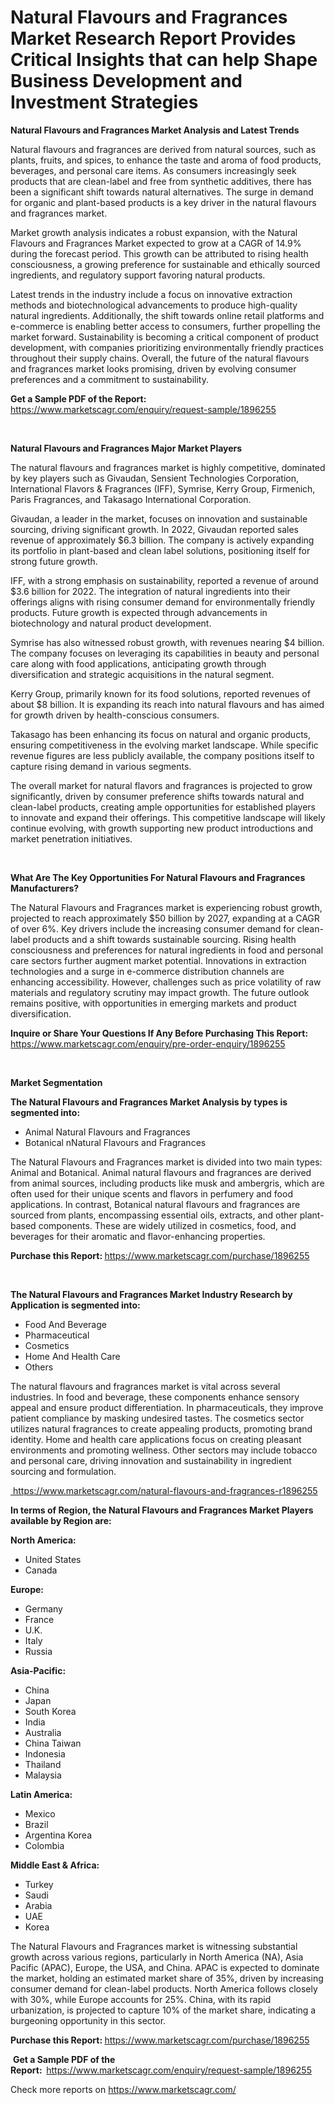 <p><h1>Natural Flavours and Fragrances Market Research Report Provides Critical Insights that can help Shape Business Development and Investment Strategies</h1></p><p><strong>Natural Flavours and Fragrances Market Analysis and Latest Trends</strong></p>
<p><p>Natural flavours and fragrances are derived from natural sources, such as plants, fruits, and spices, to enhance the taste and aroma of food products, beverages, and personal care items. As consumers increasingly seek products that are clean-label and free from synthetic additives, there has been a significant shift towards natural alternatives. The surge in demand for organic and plant-based products is a key driver in the natural flavours and fragrances market.</p><p>Market growth analysis indicates a robust expansion, with the Natural Flavours and Fragrances Market expected to grow at a CAGR of 14.9% during the forecast period. This growth can be attributed to rising health consciousness, a growing preference for sustainable and ethically sourced ingredients, and regulatory support favoring natural products. </p><p>Latest trends in the industry include a focus on innovative extraction methods and biotechnological advancements to produce high-quality natural ingredients. Additionally, the shift towards online retail platforms and e-commerce is enabling better access to consumers, further propelling the market forward. Sustainability is becoming a critical component of product development, with companies prioritizing environmentally friendly practices throughout their supply chains. Overall, the future of the natural flavours and fragrances market looks promising, driven by evolving consumer preferences and a commitment to sustainability.</p></p>
<p><strong>Get a Sample PDF of the Report:&nbsp;</strong> <a href="https://www.marketscagr.com/enquiry/request-sample/1896255?utm_campaign=1905&utm_medium=2&utm_source=Github&utm_content=ia&utm_term=13012025&utm_id=natural-flavours-and-fragrances">https://www.marketscagr.com/enquiry/request-sample/1896255</a></p>
<p>&nbsp;</p>
<p><strong>Natural Flavours and Fragrances Major Market Players</strong></p>
<p><p>The natural flavours and fragrances market is highly competitive, dominated by key players such as Givaudan, Sensient Technologies Corporation, International Flavors & Fragrances (IFF), Symrise, Kerry Group, Firmenich, Paris Fragrances, and Takasago International Corporation. </p><p>Givaudan, a leader in the market, focuses on innovation and sustainable sourcing, driving significant growth. In 2022, Givaudan reported sales revenue of approximately $6.3 billion. The company is actively expanding its portfolio in plant-based and clean label solutions, positioning itself for strong future growth.</p><p>IFF, with a strong emphasis on sustainability, reported a revenue of around $3.6 billion for 2022. The integration of natural ingredients into their offerings aligns with rising consumer demand for environmentally friendly products. Future growth is expected through advancements in biotechnology and natural product development.</p><p>Symrise has also witnessed robust growth, with revenues nearing $4 billion. The company focuses on leveraging its capabilities in beauty and personal care along with food applications, anticipating growth through diversification and strategic acquisitions in the natural segment.</p><p>Kerry Group, primarily known for its food solutions, reported revenues of about $8 billion. It is expanding its reach into natural flavours and has aimed for growth driven by health-conscious consumers. </p><p>Takasa­­go has been enhancing its focus on natural and organic products, ensuring competitiveness in the evolving market landscape. While specific revenue figures are less publicly available, the company positions itself to capture rising demand in various segments.</p><p>The overall market for natural flavors and fragrances is projected to grow significantly, driven by consumer preference shifts towards natural and clean-label products, creating ample opportunities for established players to innovate and expand their offerings. This competitive landscape will likely continue evolving, with growth supporting new product introductions and market penetration initiatives.</p></p>
<p>&nbsp;</p>
<p><strong>What Are The Key Opportunities For Natural Flavours and Fragrances Manufacturers?</strong></p>
<p><p>The Natural Flavours and Fragrances market is experiencing robust growth, projected to reach approximately $50 billion by 2027, expanding at a CAGR of over 6%. Key drivers include the increasing consumer demand for clean-label products and a shift towards sustainable sourcing. Rising health consciousness and preferences for natural ingredients in food and personal care sectors further augment market potential. Innovations in extraction technologies and a surge in e-commerce distribution channels are enhancing accessibility. However, challenges such as price volatility of raw materials and regulatory scrutiny may impact growth. The future outlook remains positive, with opportunities in emerging markets and product diversification.</p></p>
<p><strong>Inquire or Share Your Questions If Any Before Purchasing This Report:</strong> <a href="https://www.marketscagr.com/enquiry/pre-order-enquiry/1896255?utm_campaign=1905&utm_medium=2&utm_source=Github&utm_content=ia&utm_term=13012025&utm_id=natural-flavours-and-fragrances">https://www.marketscagr.com/enquiry/pre-order-enquiry/1896255</a></p>
<p>&nbsp;</p>
<p><strong>Market Segmentation</strong></p>
<p><strong>The Natural Flavours and Fragrances Market Analysis by types is segmented into:</strong></p>
<p><ul><li>Animal Natural Flavours and Fragrances</li><li>Botanical nNatural Flavours and Fragrances</li></ul></p>
<p><p>The Natural Flavours and Fragrances market is divided into two main types: Animal and Botanical. Animal natural flavours and fragrances are derived from animal sources, including products like musk and ambergris, which are often used for their unique scents and flavors in perfumery and food applications. In contrast, Botanical natural flavours and fragrances are sourced from plants, encompassing essential oils, extracts, and other plant-based components. These are widely utilized in cosmetics, food, and beverages for their aromatic and flavor-enhancing properties.</p></p>
<p><strong>Purchase this Report:&nbsp;</strong><a href="https://www.marketscagr.com/purchase/1896255?utm_campaign=1905&utm_medium=2&utm_source=Github&utm_content=ia&utm_term=13012025&utm_id=natural-flavours-and-fragrances">https://www.marketscagr.com/purchase/1896255</a></p>
<p>&nbsp;</p>
<p><strong>The Natural Flavours and Fragrances Market Industry Research by Application is segmented into:</strong></p>
<p><ul><li>Food And Beverage</li><li>Pharmaceutical</li><li>Cosmetics</li><li>Home And Health Care</li><li>Others</li></ul></p>
<p><p>The natural flavours and fragrances market is vital across several industries. In food and beverage, these components enhance sensory appeal and ensure product differentiation. In pharmaceuticals, they improve patient compliance by masking undesired tastes. The cosmetics sector utilizes natural fragrances to create appealing products, promoting brand identity. Home and health care applications focus on creating pleasant environments and promoting wellness. Other sectors may include tobacco and personal care, driving innovation and sustainability in ingredient sourcing and formulation.</p></p>
<p><a href="https://www.marketscagr.com/natural-flavours-and-fragrances-r1896255?utm_campaign=1905&utm_medium=2&utm_source=Github&utm_content=ia&utm_term=13012025&utm_id=natural-flavours-and-fragrances">&nbsp;https://www.marketscagr.com/natural-flavours-and-fragrances-r1896255</a></p>
<p><strong>In terms of Region, the Natural Flavours and Fragrances Market Players available by Region are:</strong></p>
<p>
    <p> <strong> North America: </strong>
        <ul>
            <li>United States</li>
            <li>Canada</li>
        </ul>
        </p> 
    <p> <strong> Europe: </strong>
        <ul>
            <li>Germany</li>
            <li>France</li>
            <li>U.K.</li>
            <li>Italy</li>
            <li>Russia</li>
        </ul>
        </p> 
    <p> <strong> Asia-Pacific: </strong>
        <ul>
            <li>China</li>
            <li>Japan</li>
            <li>South Korea</li>
            <li>India</li>
            <li>Australia</li>
            <li>China Taiwan</li>
            <li>Indonesia</li>
            <li>Thailand</li>
            <li>Malaysia</li>
        </ul>
        </p> 
    <p> <strong> Latin America: </strong>
        <ul>
            <li>Mexico</li>
            <li>Brazil</li>
            <li>Argentina Korea</li>
            <li>Colombia</li>
        </ul>
        </p> 
    <p> <strong> Middle East & Africa: </strong>
        <ul>
            <li>Turkey</li>
            <li>Saudi</li>
            <li>Arabia</li>
            <li>UAE</li>
            <li>Korea</li>
        </ul>
    </p>
    </p>
<p><p>The Natural Flavours and Fragrances market is witnessing substantial growth across various regions, particularly in North America (NA), Asia Pacific (APAC), Europe, the USA, and China. APAC is expected to dominate the market, holding an estimated market share of 35%, driven by increasing consumer demand for clean-label products. North America follows closely with 30%, while Europe accounts for 25%. China, with its rapid urbanization, is projected to capture 10% of the market share, indicating a burgeoning opportunity in this sector.</p></p>
<p><strong>Purchase this Report: </strong><a href="https://www.marketscagr.com/purchase/1896255?utm_campaign=1905&utm_medium=2&utm_source=Github&utm_content=ia&utm_term=13012025&utm_id=natural-flavours-and-fragrances">https://www.marketscagr.com/purchase/1896255</a></p>
<p>&nbsp;<strong>Get a Sample PDF of the Report:&nbsp;&nbsp;</strong><a href="https://www.marketscagr.com/enquiry/request-sample/1896255?utm_campaign=1905&utm_medium=2&utm_source=Github&utm_content=ia&utm_term=13012025&utm_id=natural-flavours-and-fragrances">https://www.marketscagr.com/enquiry/request-sample/1896255</a></p>
<p><strong></strong></p>
<p>Check more reports on <a href="https://www.marketscagr.com/?utm_campaign=1905&utm_medium=2&utm_source=Github&utm_content=ia&utm_term=13012025&utm_id=natural-flavours-and-fragrances">https://www.marketscagr.com/</a></p>
